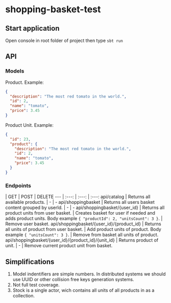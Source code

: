 # shopping-basket-test
## Start application
Open console in root folder of project then type ```sbt run```
## API
### Models
Product. Example:

```json
{
  "description": "The most red tomato in the world.", 
  "id": 2, 
  "name": "tomato", 
  "price": 3.45
}
```
Product Unit. Example:
```json
{
  "id": 23, 
  "product": {
    "description": "The most red tomato in the world.", 
    "id": 2, 
    "name": "tomato", 
    "price": 3.45
  }
}
```
### Endpoints
 | GET | POST | DELETE
--- | :---: | :---: | :---:
api/catalog | Returns all available products. | - | -
api/shoppingbasket | Returns all users basket content grouped by userId. | - | -
api/shoppingbasket/{user_id} | Returns all product units from user basket. | Creates basket for user if needed and adds product units. Body example ```{ "productId": 2, "unitsCount": 3 }```. | Remove user basket.
api/shoppingbasket/{user_id}/{product_id} | Returns all units of product from user basket. | Add product units of product. Body example ```{ "unitsCount": 3 }```. | Remove from basket all units of product.
api/shoppingbasket/{user_id}/{product_id}/{unit_id} | Returns product of unit. | - | Remove current product unit from basket.

## Simplifications
1. Model indentifiers are simple numbers. In distributed systems we should use UUID or other collision free keys generation systems.
2. Not full test coverage.
3. Stock is a single actor, wich contains all units of all products in as a collection.
